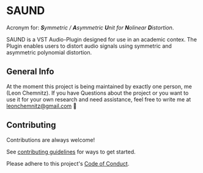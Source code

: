 # SAUND

Acronym for: _**S**ymmetric / **A**symmetric **U**nit for **N**olinear **D**istortion_.

SAUND is a VST Audio-Plugin designed for use in an academic contex. The Plugin enables users to distort audio signals
using symmetric and asymmetric polynomial distortion.

## General Info

At the moment this project is being maintained by exactly one person, me (Leon Chemnitz). If you have Questions about the project
or you want to use it for your own research and need assistance, feel free to write me at <leonchemnitz@gmail.com> 🚀

## Contributing

Contributions are always welcome!

See [contributing guidelines](CONTRIBUTING.md) for ways to get started.

Please adhere to this project's [Code of Conduct](CODE_OF_CONDUCT.md).
